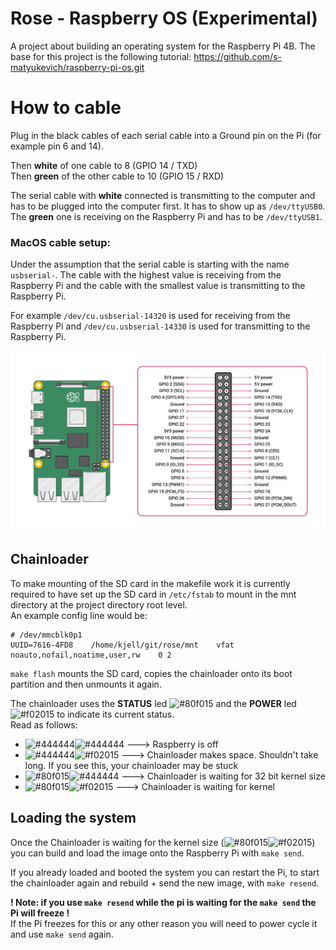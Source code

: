 # Rose - Raspberry OS (Experimental)

A project about building an operating system for the Raspberry Pi 4B. The base for this project is the following
tutorial: https://github.com/s-matyukevich/raspberry-pi-os.git

# How to cable

Plug in the black cables of each serial cable into a Ground pin on the Pi (for example pin 6 and 14).

Then **white** of one cable to 8 (GPIO 14 / TXD)  
Then **green** of the other cable to 10 (GPIO 15 / RXD)

The serial cable with **white** connected is transmitting to the computer and has to be plugged into the computer first. It has to show up as `/dev/ttyUSB0`.  
The **green** one is receiving on the Raspberry Pi and has to be `/dev/ttyUSB1`.

### MacOS cable setup:

Under the assumption that the serial cable is starting with the name
`usbserial-`. The cable with the highest value is receiving from the Raspberry
Pi and the cable with the smallest value is transmitting to the Raspberry Pi.

For example `/dev/cu.usbserial-14320` is used for receiving from the Raspberry Pi and `/dev/cu.usbserial-14330` is used for transmitting to the Raspberry Pi.

![Raspberry Pi pinout](gpio_pins.png)

## Chainloader

To make mounting of the SD card in the makefile work it is currently required to have set up the SD card in `/etc/fstab` to mount in the mnt directory at the project directory root level.  
An example config line would be:

```
# /dev/mmcblk0p1
UUID=7616-4FD8    /home/kjell/git/rose/mnt    vfat   noauto,nofail,noatime,user,rw    0 2
```

`make flash` mounts the SD card, copies the chainloader onto its boot partition and then unmounts it again.

The chainloader uses the **STATUS** led ![#80f015](https://via.placeholder.com/15/80f015/000000?text=+)
and the **POWER** led ![#f02015](https://via.placeholder.com/15/f02015/000000?text=+) to indicate its current status.  
Read as follows:

- ![#444444](https://via.placeholder.com/15/444444/000000?text=+)![#444444](https://via.placeholder.com/15/444444/000000?text=+)
  ---> Raspberry is off
- ![#444444](https://via.placeholder.com/15/444444/000000?text=+)![#f02015](https://via.placeholder.com/15/f02015/000000?text=+)
  ---> Chainloader makes space. Shouldn't take long. If you see this, your chainloader may be stuck
- ![#80f015](https://via.placeholder.com/15/80f015/000000?text=+)![#444444](https://via.placeholder.com/15/444444/000000?text=+)
  ---> Chainloader is waiting for 32 bit kernel size
- ![#80f015](https://via.placeholder.com/15/80f015/000000?text=+)![#f02015](https://via.placeholder.com/15/f02015/000000?text=+)
  ---> Chainloader is waiting for kernel

## Loading the system

Once the Chainloader is waiting for the kernel size (![#80f015](https://via.placeholder.com/15/80f015/000000?text=+)![#f02015](https://via.placeholder.com/15/444444/000000?text=+)) you can build and load the image onto the Raspberry Pi with `make send`.

If you already loaded and booted the system you can restart the Pi, to start the chainloader again and rebuild + send the new image, with `make resend`.

**! Note: if you use `make resend` while the pi is waiting for the `make send` the Pi will freeze !**  
If the Pi freezes for this or any other reason you will need to power cycle it and use `make send` again.
